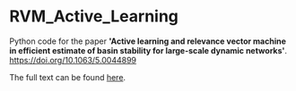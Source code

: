 # RVM_Active_Learning
Python code for the paper __'Active learning and relevance vector machine in efficient estimate of basin stability for large-scale dynamic networks'__. <https://doi.org/10.1063/5.0044899>

The full text can be found [here].

[here]: https://www.researchgate.net/publication/351731098_Active_Learning_and_Relevance_Vector_Machine_in_Efficient_Estimate_for_Basin_Stability_of_large-Scale_Dynamic_Networks

